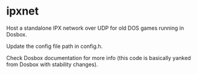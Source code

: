 ipxnet
======

Host a standalone IPX network over UDP for old DOS games running in Dosbox.

Update the config file path in config.h.

Check Dosbox documentation for more info (this code is basically yanked from Dosbox with stability changes).
